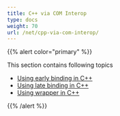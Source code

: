 ```yaml
---
title: C++ via COM Interop
type: docs
weight: 70
url: /net/cpp-via-com-interop/
---
```


{{% alert color="primary" %}}

This section contains following topics

- [Using early binding in C++](/pdf/net/using-early-binding-in-cpp/)
- [Using late binding in C++](/pdf/net/using-late-binding-in-cpp/)
- [Using wrapper in C++](/pdf/net/using-wrapper-in-cpp/)

{{% /alert %}}
